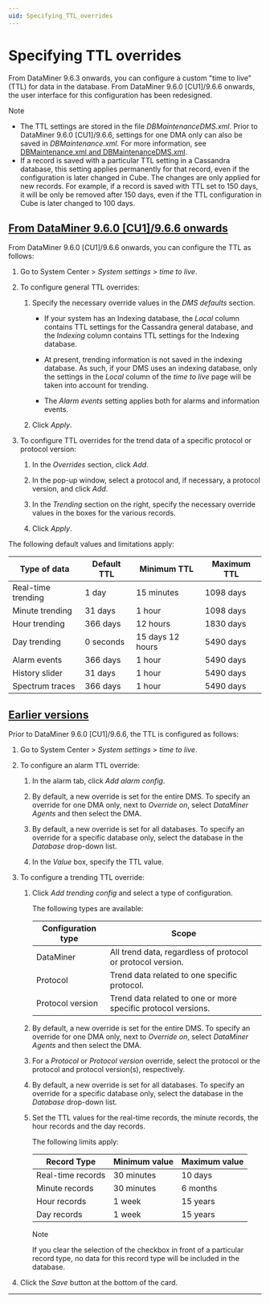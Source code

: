 ```yaml
---
uid: Specifying_TTL_overrides
---
```


# Specifying TTL overrides

From DataMiner 9.6.3 onwards, you can configure a custom "time to live" (TTL) for data in the database. From DataMiner 9.6.0 \[CU1\]/9.6.6 onwards, the user interface for this configuration has been redesigned.

> [!NOTE]
>
> - The TTL settings are stored in the file *DBMaintenanceDMS.xml*. Prior to DataMiner 9.6.0 \[CU1\]/9.6.6, settings for one DMA only can also be saved in *DBMaintenance.xml*. For more information, see [DBMaintenance.xml and DBMaintenanceDMS.xml](xref:DBMaintenance_xml_and_DBMaintenanceDMS_xml#dbmaintenancexml-and-dbmaintenancedmsxml).
> - If a record is saved with a particular TTL setting in a Cassandra database, this setting applies permanently for that record, even if the configuration is later changed in Cube. The changes are only applied for new records. For example, if a record is saved with TTL set to 150 days, it will be only be removed after 150 days, even if the TTL configuration in Cube is later changed to 100 days.

## [From DataMiner 9.6.0 \[CU1\]/9.6.6 onwards](#tab/tabid-1)

From DataMiner 9.6.0 \[CU1\]/9.6.6 onwards, you can configure the TTL as follows:

1. Go to System Center \> *System settings* > *time to live*.

1. To configure general TTL overrides:

   1. Specify the necessary override values in the *DMS defaults* section.

      - If your system has an Indexing database, the *Local* column contains TTL settings for the Cassandra general database, and the *Indexing* column contains TTL settings for the Indexing database.

      - At present, trending information is not saved in the indexing database. As such, if your DMS uses an indexing database, only the settings in the *Local* column of the *time to live* page will be taken into account for trending.

      - The *Alarm events* setting applies both for alarms and information events.

   1. Click *Apply*.

1. To configure TTL overrides for the trend data of a specific protocol or protocol version:

   1. In the *Overrides* section, click *Add*.

   1. In the pop-up window, select a protocol and, if necessary, a protocol version, and click *Add*.

   1. In the *Trending* section on the right, specify the necessary override values in the boxes for the various records.

   1. Click *Apply*.

The following default values and limitations apply:

| Type of data       | Default TTL | Minimum TTL      | Maximum TTL |
|--------------------|-------------|------------------|-------------|
| Real-time trending | 1 day       | 15 minutes       | 1098 days   |
| Minute trending    | 31 days     | 1 hour           | 1098 days   |
| Hour trending      | 366 days    | 12 hours         | 1830 days   |
| Day trending       | 0 seconds   | 15 days 12 hours | 5490 days   |
| Alarm events       | 366 days    | 1 hour           | 5490 days   |
| History slider     | 31 days     | 1 hour           | 5490 days   |
| Spectrum traces    | 366 days    | 1 hour           | 5490 days   |

## [Earlier versions](#tab/tabid-2)

Prior to DataMiner 9.6.0 \[CU1\]/9.6.6, the TTL is configured as follows:

1. Go to System Center \> *System settings* > *time to live*.

1. To configure an alarm TTL override:

   1. In the alarm tab, click *Add alarm config*.

   1. By default, a new override is set for the entire DMS. To specify an override for one DMA only, next to *Override on*, select *DataMiner Agents* and then select the DMA.

   1. By default, a new override is set for all databases. To specify an override for a specific database only, select the database in the *Database* drop-down list.

   1. In the *Value* box, specify the TTL value.

1. To configure a trending TTL override:

   1. Click *Add trending config* and select a type of configuration.

      The following types are available:

      | Configuration type | Scope                                                         |
      |----------------------|---------------------------------------------------------------|
      | DataMiner            | All trend data, regardless of protocol or protocol version.   |
      | Protocol             | Trend data related to one specific protocol.                  |
      | Protocol version     | Trend data related to one or more specific protocol versions. |

   1. By default, a new override is set for the entire DMS. To specify an override for one DMA only, next to *Override on*, select *DataMiner Agents* and then select the DMA.

   1. For a *Protocol* or *Protocol version* override, select the protocol or the protocol and protocol version(s), respectively.

   1. By default, a new override is set for all databases. To specify an override for a specific database only, select the database in the *Database* drop-down list.

   1. Set the TTL values for the real-time records, the minute records, the hour records and the day records.

      The following limits apply:

      | Record Type     | Minimum value | Maximum value |
      |-------------------|---------------|---------------|
      | Real-time records | 30 minutes    | 10 days       |
      | Minute records    | 30 minutes    | 6 months      |
      | Hour records      | 1 week        | 15 years      |
      | Day records       | 1 week        | 15 years      |

      > [!NOTE]
      > If you clear the selection of the checkbox in front of a particular record type, no data for this record type will be included in the database.

1. Click the *Save* button at the bottom of the card.

***
